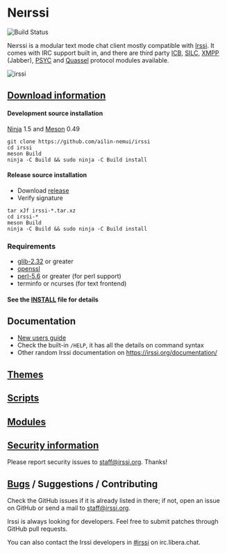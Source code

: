 # Neırssi

![Build Status](https://github.com/ailin-nemui/irssi/workflows/Check%20Irssi/badge.svg?branch=master)

Neırssi is a modular text mode chat client mostly compatible with
[Irssi](https://irssi.org). It comes with IRC support built in, and
there are third party [ICB](https://github.com/jperkin/irssi-icb),
[SILC](http://www.silcnet.org/),
[XMPP](http://cybione.org/~irssi-xmpp/) (Jabber),
[PSYC](http://about.psyc.eu/Irssyc) and
[Quassel](https://github.com/phhusson/quassel-irssi) protocol modules
available.

![irssi](https://user-images.githubusercontent.com/5665186/154820868-50c35841-04f4-4f4c-8df9-dd5aa4bbcde8.png)

## [Download information](https://ailin-nemui.github.io/irssi/Getting.html)

#### Development source installation

[Ninja](https://ninja-build.org/) 1.5 and [Meson](https://mesonbuild.com/) 0.49

```
git clone https://github.com/ailin-nemui/irssi
cd irssi
meson Build
ninja -C Build && sudo ninja -C Build install
```

#### Release source installation

* Download [release](https://github.com/ailin-nemui/irssi/releases)
* Verify signature
```
tar xJf irssi-*.tar.xz
cd irssi-*
meson Build
ninja -C Build && sudo ninja -C Build install
```

### Requirements

- [glib-2.32](https://wiki.gnome.org/Projects/GLib) or greater
- [openssl](https://www.openssl.org/)
- [perl-5.6](https://www.perl.org/) or greater (for perl support)
- terminfo or ncurses (for text frontend)

#### See the [INSTALL](INSTALL) file for details

## Documentation

* [New users guide](https://ailin-nemui.github.io/irssi/New-users.html)
* Check the built-in `/HELP`, it has all the details on command syntax
* Other random Irssi documentation on https://irssi.org/documentation/

## [Themes](https://irssi-import.github.io/themes/)

## [Scripts](https://scripts.irssi.org/)

## [Modules](https://ailin-nemui.github.io/irssi/Modules.html)

## [Security information](https://irssi.org/security/)

Please report security issues to staff@irssi.org. Thanks!

## [Bugs](https://github.com/irssi/irssi/issues) / Suggestions / Contributing

Check the GitHub issues if it is already listed in there; if not, open
an issue on GitHub or send a mail to [staff@irssi.org](mailto:staff@irssi.org).

Irssi is always looking for developers. Feel free to submit patches through
GitHub pull requests.

You can also contact the Irssi developers in
[#irssi](https://irssi.org/support/irc/) on irc.libera.chat.
